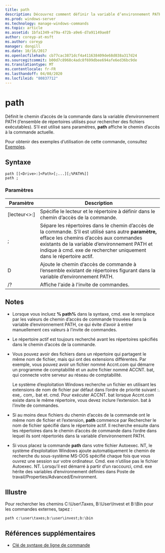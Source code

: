 ```yaml
---
title: path
description: Découvrez comment définir la variable d’environnement PATH.
ms.prod: windows-server
ms.technology: manage-windows-commands
ms.topic: article
ms.assetid: 1bfa1349-e79a-472b-a9e6-d7a91149ae8f
author: coreyp-at-msft
ms.author: coreyp
manager: dongill
ms.date: 10/16/2017
ms.openlocfilehash: cb77cac3871dcf4a411638409de68d038a317d24
ms.sourcegitcommit: b00d7c8968c4adc8f699dbee694afe6ed36bc9de
ms.translationtype: MT
ms.contentlocale: fr-FR
ms.lasthandoff: 04/08/2020
ms.locfileid: "80837712"
---
```

# <a name="path"></a>path



Définit le chemin d’accès de la commande dans la variable d’environnement PATH (l’ensemble de répertoires utilisés pour rechercher des fichiers exécutables). S’il est utilisé sans paramètres, **path** affiche le chemin d’accès à la commande actuelle.

Pour obtenir des exemples d’utilisation de cette commande, consultez [Exemples](#BKMK_examples).

## <a name="syntax"></a>Syntaxe

```
path [[<Drive>:]<Path>[;...][;%PATH%]]
path ;
```

### <a name="parameters"></a>Paramètres

|     Paramètre     |                                                                                                     Description                                                                                                      |
|-------------------|----------------------------------------------------------------------------------------------------------------------------------------------------------------------------------------------------------------------|
| [lecteur\<>:]<Path> |                                                                            Spécifie le lecteur et le répertoire à définir dans le chemin d’accès de la commande.                                                                             |
|         ;         | Sépare les répertoires dans le chemin d’accès de la commande. S’il est utilisé sans autre **paramètre,** efface les chemins d’accès aux commandes existants de la variable d’environnement PATH et indique à cmd. exe de rechercher uniquement dans le répertoire actif. |
|      D       |                                                         Ajoute le chemin d’accès de commande à l’ensemble existant de répertoires figurant dans la variable d’environnement PATH.                                                         |
|        /?         |                                                                                         Affiche l'aide à l'invite de commandes.                                                                                         |

## <a name="remarks"></a>Notes

-   Lorsque vous incluez **% path%** dans la syntaxe, cmd. exe le remplace par les valeurs de chemin d’accès de commande trouvées dans la variable d’environnement PATH, ce qui évite d’avoir à entrer manuellement ces valeurs à l’invite de commandes.
-   Le répertoire actif est toujours recherché avant les répertoires spécifiés dans le chemin d’accès de la commande.
-   Vous pouvez avoir des fichiers dans un répertoire qui partagent le même nom de fichier, mais qui ont des extensions différentes. Par exemple, vous pouvez avoir un fichier nommé Accnt.com qui démarre un programme de comptabilité et un autre fichier nommé ACCNT. bat, qui connecte votre serveur au réseau de comptabilité.

    Le système d’exploitation Windows recherche un fichier en utilisant les extensions de nom de fichier par défaut dans l’ordre de priorité suivant :. exe,. com,. bat et. cmd. Pour exécuter ACCNT. bat lorsque Accnt.com existe dans le même répertoire, vous devez inclure l’extension. bat à l’invite de commandes.
-   Si au moins deux fichiers du chemin d’accès de la commande ont le même nom de fichier et l’extension, **path** commence par Rechercher le nom de fichier spécifié dans le répertoire actif. Il recherche ensuite dans les répertoires dans le chemin d’accès de commande dans l’ordre dans lequel ils sont répertoriés dans la variable d’environnement PATH.
-   Si vous placez la commande **path** dans votre fichier Autoexec. NT, le système d’exploitation Windows ajoute automatiquement le chemin de recherche du sous-système MS-DOS spécifié chaque fois que vous ouvrez une session sur votre ordinateur. Cmd. exe n’utilise pas le fichier Autoexec. NT. Lorsqu’il est démarré à partir d’un raccourci, cmd. exe hérite des variables d’environnement définies dans Poste de travail/Properties/Advanced/Environment.

## <a name="examples"></a><a name="BKMK_examples"></a>Illustre

Pour rechercher les chemins C:\User\Taxes, B:\User\Invest et B:\Bin pour les commandes externes, tapez :

`path c:\user\taxes;b:\user\invest;b:\bin`

## <a name="additional-references"></a>Références supplémentaires

- [Clé de syntaxe de ligne de commande](command-line-syntax-key.md)